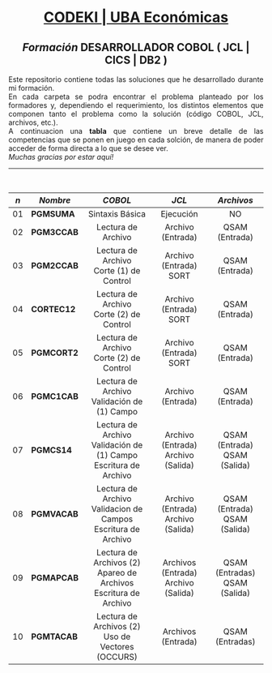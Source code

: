 <div style="text-align:center">
<h1><a href="https://codeki.com.ar/desarrollador-cobol/" target="_blank">CODEKI | UBA Económicas</a></h1>
<h2><em>Formación</em> DESARROLLADOR COBOL ( JCL | CICS | DB2 )</h2>
</div>
<div style="text-align:justify"><p>Este repositorio contiene todas las soluciones que he desarrollado durante mi formación.<br>En cada carpeta se podra encontrar el problema planteado por los formadores y, dependiendo el requerimiento, los distintos elementos que componen tanto el problema como la solución (código COBOL, JCL, archivos, etc.).
<br>A continuacion una <strong>tabla</strong> que contiene un breve detalle de las competencias que se ponen en juego en cada solción, de manera de poder acceder de forma directa a lo que se desee ver.<br><em>Muchas gracias por estar aquí!</em></p></div>

<hr>
<br>

| <em>n</em>| <em>Nombre</em>| <em>COBOL</em>| <em>JCL</em>| <em>Archivos</em>|
| -----| -------------      |:-------------:|:-------------:|:-------------:|
|01| <strong>PGMSUMA</strong> |Sintaxis Básica|Ejecución|NO|
|02| <strong>PGM3CCAB</strong> |Lectura de Archivo|Archivo (Entrada)|QSAM (Entrada)|
|03| <strong>PGM2CCAB</strong> |Lectura de Archivo <br> Corte (1) de Control|Archivo (Entrada) <br> SORT|QSAM (Entrada)|
|04| <strong>CORTEC12</strong> |Lectura de Archivo <br> Corte (2) de Control|Archivo (Entrada) <br> SORT|QSAM (Entrada)|
|05| <strong>PGMCORT2</strong> |Lectura de Archivo <br> Corte (2) de Control|Archivo (Entrada) <br> SORT|QSAM (Entrada)|
|06| <strong>PGMC1CAB</strong> |Lectura de Archivo <br> Validación de (1) Campo|Archivo (Entrada)|QSAM (Entrada)|
|07| <strong>PGMCS14</strong> |Lectura de Archivo <br> Validación de (1) Campo <br> Escritura de Archivo|Archivo (Entrada) <br> Archivo (Salida)|QSAM (Entrada) <br> QSAM (Salida)|
|08| <strong>PGMVACAB</strong> |Lectura de Archivo <br> Validacion de Campos <br> Escritura de Archivo|Archivo (Entrada) <br> Archivo (Salida)|QSAM (Entrada) <br> QSAM (Salida)|
|09| <strong>PGMAPCAB</strong> |Lectura de Archivos (2) <br> Apareo de Archivos <br> Escritura de Archivo|Archivos (Entrada) <br> Archivo (Salida)|QSAM (Entradas) <br> QSAM (Salida)|
|10| <strong>PGMTACAB</strong> |Lectura de Archivos (2) <br> Uso de Vectores (OCCURS)|Archivos (Entrada)|QSAM (Entradas)|
